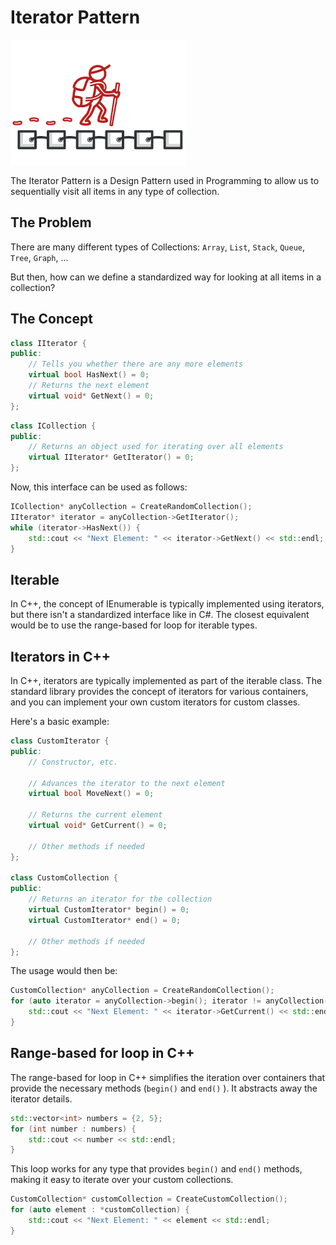 # Iterator Pattern

![img.png](img.png)

The Iterator Pattern is a Design Pattern used in Programming to allow us to sequentially visit all items in any type of collection.

## The Problem

There are many different types of Collections: `Array`, `List`, `Stack`, `Queue`, `Tree`, `Graph`, ...

But then, how can we define a standardized way for looking at all items in a collection?

## The Concept

```c++
class IIterator {
public:
    // Tells you whether there are any more elements
    virtual bool HasNext() = 0;
    // Returns the next element
    virtual void* GetNext() = 0;
};
```

```c++
class ICollection {
public:
    // Returns an object used for iterating over all elements
    virtual IIterator* GetIterator() = 0;
};
```
Now, this interface can be used as follows:


```c++
ICollection* anyCollection = CreateRandomCollection();
IIterator* iterator = anyCollection->GetIterator();
while (iterator->HasNext()) {
    std::cout << "Next Element: " << iterator->GetNext() << std::endl;
}
```

## Iterable

In C++, the concept of IEnumerable is typically implemented using iterators, but there isn't a standardized interface like in C#. The closest equivalent would be to use the range-based for loop for iterable types.

## Iterators in C++

In C++, iterators are typically implemented as part of the iterable class. The standard library provides the concept of iterators for various containers, and you can implement your own custom iterators for custom classes.

Here's a basic example:

```c++
class CustomIterator {
public:
    // Constructor, etc.

    // Advances the iterator to the next element
    virtual bool MoveNext() = 0;

    // Returns the current element
    virtual void* GetCurrent() = 0;

    // Other methods if needed
};

class CustomCollection {
public:
    // Returns an iterator for the collection
    virtual CustomIterator* begin() = 0;
    virtual CustomIterator* end() = 0;

    // Other methods if needed
};
```


The usage would then be:

```c++
CustomCollection* anyCollection = CreateRandomCollection();
for (auto iterator = anyCollection->begin(); iterator != anyCollection->end(); iterator->MoveNext()) {
    std::cout << "Next Element: " << iterator->GetCurrent() << std::endl;
}
```

## Range-based for loop in C++

The range-based for loop in C++ simplifies the iteration over containers that provide the necessary methods (`begin()` and `end()` ). It abstracts away the iterator details.

```c++
std::vector<int> numbers = {2, 5};
for (int number : numbers) {
    std::cout << number << std::endl;
}
```

This loop works for any type that provides `begin()` and `end()` methods, making it easy to iterate over your custom collections.

```c++
CustomCollection* customCollection = CreateCustomCollection();
for (auto element : *customCollection) {
    std::cout << "Next Element: " << element << std::endl;
}
```